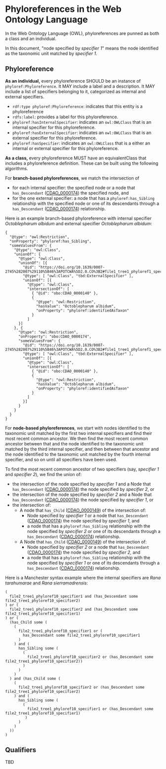 # Phyloreferences in the Web Ontology Language

In the Web Ontology Language (OWL), phyloreferences are punned as both a class and an individual.

In this document, "node specified by *specifier 1*" means the node identified as the taxonomic unit matched by *specifier 1*.

## Phyloreference

**As an individual,** every phyloreference SHOULD be an instance of `phyloref:Phyloreference`.  It MAY include a label and a description. It MAY include a list of specifiers belonging to it, categorized as internal and external specifiers.

- `rdf:type phyloref:Phyloreference`: indicates that this entity is a phyloreference
- `rdfs:label`: provides a label for this phyloreference.
- `phyloref:hasInternalSpecifier`: indicates an `owl:OWLClass` that is an internal specifier for this phyloreference.
- `phyloref:hasExternalSpecifier`: indicates an `owl:OWLClass` that is an external specifier for this phyloreference.
- `phyloref:hasSpecifier`: indicates an `owl:OWLClass` that is a either an internal or external specifier for this phyloreference.

**As a class,** every phyloreference MUST have an equivalentClass that includes a phyloreference definition. These can be built using the following algorithms.

For **branch-based phyloreferences**, we match the intersection of

- for each internal specifier: the specified node or a node that `has_Descendant` ([CDAO_0000174](http://purl.obolibrary.org/obo/CDAO_0000174)) the specified node, and
- for the one external specifier: a node that has a `phyloref:has_Sibling` relationship with the specified node or one of its descendants through a `has_Descendant` ([CDAO_0000174](http://purl.obolibrary.org/obo/CDAO_0000174)) relationship.

Here is an example branch-based phyloreference with internal specifier *Octoblepharum albidum* and external specifier *Octoblepharum albidum*:


    {
      "@type": "owl:Restriction",
      "onProperty": "phyloref:has_Sibling",
      "someValuesFrom": {
        "@type": "owl:Class",
        "unionOf": {
          "@type": "owl:Class",
          "unionOf": [{
            "@id": "https://doi.org/10.1639/0007-2745%282007%29110%5B46%3APOTCWA%5D2.0.CO%3B2#file1_tree1_phyloref1_specifier3",
            "@type": [ "owl:Class", "tbd:ExternalSpecifier" ],
            "unionOf": [{
              "@type": "owl:Class",
              "intersectionOf": [
                { "@id": "obo:CDAO_0000140" },
                {
                  "@type": "owl:Restriction",
                  "hasValue": "Octoblepharum albidum",
                  "onProperty": "phyloref:identifiedAsTaxon"
                }
              ]
          }]
        }, {
          "@type": "owl:Restriction",
          "onProperty": "obo:CDAO_0000174",
          "someValuesFrom": {
            "@id": "https://doi.org/10.1639/0007-2745%282007%29110%5B46%3APOTCWA%5D2.0.CO%3B2#file1_tree1_phyloref1_specifier3",
            "@type": [ "owl:Class", "tbd:ExternalSpecifier" ],
            "unionOf": [{
              "@type": "owl:Class",
              "intersectionOf": [
                { "@id": "obo:CDAO_0000140" },
                { 
                  "@type": "owl:Restriction",
                  "hasValue": "Octoblepharum albidum",
                  "onProperty": "phyloref:identifiedAsTaxon"
                }
              ]
            }]
          }
        }
      }
    }

For **node-based phyloreferences**, we start with nodes identified to the taxonomic unit matched by the first two internal specifiers and find their most recent common ancestor. We then find the most recent common ancestor between that and the node identified to the taxonomic unit matched by the third internal specifier, and then between that ancestor and the node identified to the taxonomic unit matched by the fourth internal specifier, and so on until all specifiers have been used.

To find the most recent common ancestor of two specifiers (say, *specifier 1* and *specifier 2*), we find the union of:

- the intersection of the node specified by *specifier 1* and a Node that `has_Descendant` ([CDAO_0000174](http://purl.obolibrary.org/obo/CDAO_0000174)) the node specified by *specifier 2*, or
- the intersection of the node specified by *specifier 2* and a Node that `has_Descendant` ([CDAO_0000174](http://purl.obolibrary.org/obo/CDAO_0000174)) the node specified by *specifier 1*, or
- the intersection of:
  - A node that `has_Child` ([CDAO_0000149](http://purl.obolibrary.org/obo/CDAO_0000149)) of the intersection of:
    - Node specified by *specifier 1* or a node that `has_Descendant` ([CDAO_0000174](http://purl.obolibrary.org/obo/CDAO_0000174)) the node specified by *specifier 1*, and
    - a node that has a `phyloref:has_Sibling` relationship with the node specified by *specifier 2* or one of its descendants through a `has_Descendant` ([CDAO_0000174](http://purl.obolibrary.org/obo/CDAO_0000174)) relationship.
  - A Node that `has_Child` ([CDAO_0000149](http://purl.obolibrary.org/obo/CDAO_0000149)) of the intersection of:
    - Node specified by *specifier 2* or a node that `has_Descendant` ([CDAO_0000174](http://purl.obolibrary.org/obo/CDAO_0000174)) the node specified by *specifier 2*, and
    - a node that has a `phyloref:has_Sibling` relationship with the node specified by *specifier 1* or one of its descendants through a `has_Descendant` ([CDAO_0000174](http://purl.obolibrary.org/obo/CDAO_0000174)) relationship.

Here is a Manchester syntax example where the internal specifiers are *Rana tarahumarae* and *Rana sierramadrensis*:


    (
      file2_tree1_phyloref10_specifier1 and (has_Descendant some file2_tree1_phyloref10_specifier2)
    ) or (
      file2_tree1_phyloref10_specifier2 and (has_Descendant some file2_tree1_phyloref10_specifier1)
    ) or (
      (has_Child some (
        (
          file2_tree1_phyloref10_specifier1 or (
            has_Descendant some file2_tree1_phyloref10_specifier1
          )
        ) and (
          has_Sibling some (
            (
              file2_tree1_phyloref10_specifier2 or (has_Descendant some file2_tree1_phyloref10_specifier2))
            )
          )
        )
      ) and (has_Child some (
        (
          file2_tree1_phyloref10_specifier2 or (has_Descendant some file2_tree1_phyloref10_specifier2)
        ) and (
          has_Sibling some (
            (
              file2_tree1_phyloref10_specifier1 or (has_Descendant some file2_tree1_phyloref10_specifier1)
             )
          )
        )
      ))
    )

## Qualifiers

TBD


